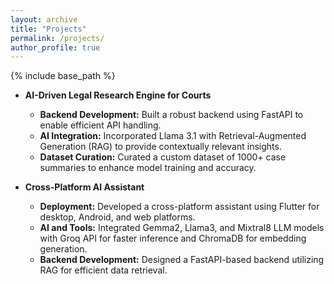 ```yaml
---
layout: archive
title: "Projects"
permalink: /projects/
author_profile: true
---
```


{% include base_path %}



* **AI-Driven Legal Research Engine for Courts**
  * **Backend Development:** Built a robust backend using FastAPI to enable efficient API handling.
  * **AI Integration:** Incorporated Llama 3.1 with Retrieval-Augmented Generation (RAG) to provide contextually relevant insights.
  * **Dataset Curation:** Curated a custom dataset of 1000+ case summaries to enhance model training and accuracy.

* **Cross-Platform AI Assistant**
  * **Deployment:** Developed a cross-platform assistant using Flutter for desktop, Android, and web platforms.
  * **AI and Tools:** Integrated Gemma2, Llama3, and Mixtral8 LLM models with Groq API for faster inference and ChromaDB for embedding generation.
  * **Backend Development:** Designed a FastAPI-based backend utilizing RAG for efficient data retrieval.

